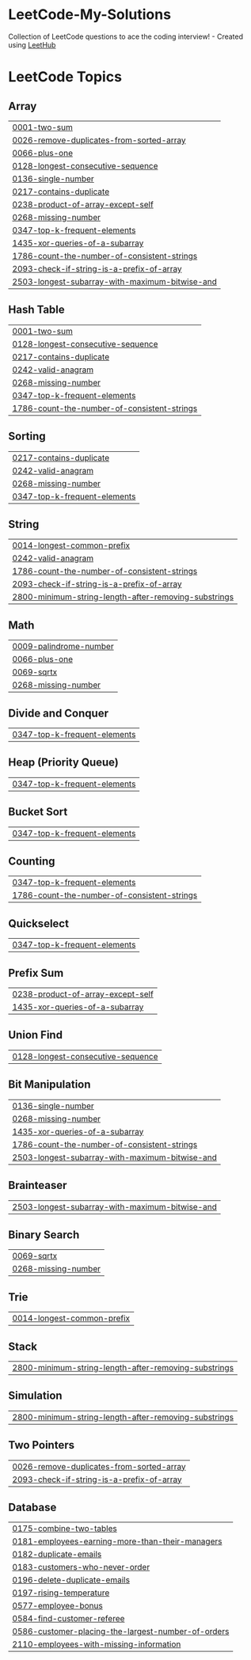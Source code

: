 # LeetCode-My-Solutions
Collection of LeetCode questions to ace the coding interview! - Created using [LeetHub](https://github.com/QasimWani/LeetHub)

<!---LeetCode Topics Start-->
# LeetCode Topics
## Array
|  |
| ------- |
| [0001-two-sum](https://github.com/AmanSalman/LeetCode-My-Solutions/tree/master/0001-two-sum) |
| [0026-remove-duplicates-from-sorted-array](https://github.com/AmanSalman/LeetCodeSolutions/tree/master/0026-remove-duplicates-from-sorted-array) |
| [0066-plus-one](https://github.com/AmanSalman/LeetCodeSolutions/tree/master/0066-plus-one) |
| [0128-longest-consecutive-sequence](https://github.com/AmanSalman/LeetCodeSolutions/tree/master/0128-longest-consecutive-sequence) |
| [0136-single-number](https://github.com/AmanSalman/LeetCodeSolutions/tree/master/0136-single-number) |
| [0217-contains-duplicate](https://github.com/AmanSalman/LeetCode-My-Solutions/tree/master/0217-contains-duplicate) |
| [0238-product-of-array-except-self](https://github.com/AmanSalman/LeetCodeSolutions/tree/master/0238-product-of-array-except-self) |
| [0268-missing-number](https://github.com/AmanSalman/LeetCodeSolutions/tree/master/0268-missing-number) |
| [0347-top-k-frequent-elements](https://github.com/AmanSalman/LeetCodeSolutions/tree/master/0347-top-k-frequent-elements) |
| [1435-xor-queries-of-a-subarray](https://github.com/AmanSalman/LeetCodeSolutions/tree/master/1435-xor-queries-of-a-subarray) |
| [1786-count-the-number-of-consistent-strings](https://github.com/AmanSalman/LeetCodeSolutions/tree/master/1786-count-the-number-of-consistent-strings) |
| [2093-check-if-string-is-a-prefix-of-array](https://github.com/AmanSalman/LeetCodeSolutions/tree/master/2093-check-if-string-is-a-prefix-of-array) |
| [2503-longest-subarray-with-maximum-bitwise-and](https://github.com/AmanSalman/LeetCodeSolutions/tree/master/2503-longest-subarray-with-maximum-bitwise-and) |
## Hash Table
|  |
| ------- |
| [0001-two-sum](https://github.com/AmanSalman/LeetCode-My-Solutions/tree/master/0001-two-sum) |
| [0128-longest-consecutive-sequence](https://github.com/AmanSalman/LeetCodeSolutions/tree/master/0128-longest-consecutive-sequence) |
| [0217-contains-duplicate](https://github.com/AmanSalman/LeetCode-My-Solutions/tree/master/0217-contains-duplicate) |
| [0242-valid-anagram](https://github.com/AmanSalman/LeetCode-My-Solutions/tree/master/0242-valid-anagram) |
| [0268-missing-number](https://github.com/AmanSalman/LeetCodeSolutions/tree/master/0268-missing-number) |
| [0347-top-k-frequent-elements](https://github.com/AmanSalman/LeetCodeSolutions/tree/master/0347-top-k-frequent-elements) |
| [1786-count-the-number-of-consistent-strings](https://github.com/AmanSalman/LeetCodeSolutions/tree/master/1786-count-the-number-of-consistent-strings) |
## Sorting
|  |
| ------- |
| [0217-contains-duplicate](https://github.com/AmanSalman/LeetCode-My-Solutions/tree/master/0217-contains-duplicate) |
| [0242-valid-anagram](https://github.com/AmanSalman/LeetCode-My-Solutions/tree/master/0242-valid-anagram) |
| [0268-missing-number](https://github.com/AmanSalman/LeetCodeSolutions/tree/master/0268-missing-number) |
| [0347-top-k-frequent-elements](https://github.com/AmanSalman/LeetCodeSolutions/tree/master/0347-top-k-frequent-elements) |
## String
|  |
| ------- |
| [0014-longest-common-prefix](https://github.com/AmanSalman/LeetCodeSolutions/tree/master/0014-longest-common-prefix) |
| [0242-valid-anagram](https://github.com/AmanSalman/LeetCode-My-Solutions/tree/master/0242-valid-anagram) |
| [1786-count-the-number-of-consistent-strings](https://github.com/AmanSalman/LeetCodeSolutions/tree/master/1786-count-the-number-of-consistent-strings) |
| [2093-check-if-string-is-a-prefix-of-array](https://github.com/AmanSalman/LeetCodeSolutions/tree/master/2093-check-if-string-is-a-prefix-of-array) |
| [2800-minimum-string-length-after-removing-substrings](https://github.com/AmanSalman/LeetCodeSolutions/tree/master/2800-minimum-string-length-after-removing-substrings) |
## Math
|  |
| ------- |
| [0009-palindrome-number](https://github.com/AmanSalman/LeetCodeSolutions/tree/master/0009-palindrome-number) |
| [0066-plus-one](https://github.com/AmanSalman/LeetCodeSolutions/tree/master/0066-plus-one) |
| [0069-sqrtx](https://github.com/AmanSalman/LeetCodeSolutions/tree/master/0069-sqrtx) |
| [0268-missing-number](https://github.com/AmanSalman/LeetCodeSolutions/tree/master/0268-missing-number) |
## Divide and Conquer
|  |
| ------- |
| [0347-top-k-frequent-elements](https://github.com/AmanSalman/LeetCodeSolutions/tree/master/0347-top-k-frequent-elements) |
## Heap (Priority Queue)
|  |
| ------- |
| [0347-top-k-frequent-elements](https://github.com/AmanSalman/LeetCodeSolutions/tree/master/0347-top-k-frequent-elements) |
## Bucket Sort
|  |
| ------- |
| [0347-top-k-frequent-elements](https://github.com/AmanSalman/LeetCodeSolutions/tree/master/0347-top-k-frequent-elements) |
## Counting
|  |
| ------- |
| [0347-top-k-frequent-elements](https://github.com/AmanSalman/LeetCodeSolutions/tree/master/0347-top-k-frequent-elements) |
| [1786-count-the-number-of-consistent-strings](https://github.com/AmanSalman/LeetCodeSolutions/tree/master/1786-count-the-number-of-consistent-strings) |
## Quickselect
|  |
| ------- |
| [0347-top-k-frequent-elements](https://github.com/AmanSalman/LeetCodeSolutions/tree/master/0347-top-k-frequent-elements) |
## Prefix Sum
|  |
| ------- |
| [0238-product-of-array-except-self](https://github.com/AmanSalman/LeetCodeSolutions/tree/master/0238-product-of-array-except-self) |
| [1435-xor-queries-of-a-subarray](https://github.com/AmanSalman/LeetCodeSolutions/tree/master/1435-xor-queries-of-a-subarray) |
## Union Find
|  |
| ------- |
| [0128-longest-consecutive-sequence](https://github.com/AmanSalman/LeetCodeSolutions/tree/master/0128-longest-consecutive-sequence) |
## Bit Manipulation
|  |
| ------- |
| [0136-single-number](https://github.com/AmanSalman/LeetCodeSolutions/tree/master/0136-single-number) |
| [0268-missing-number](https://github.com/AmanSalman/LeetCodeSolutions/tree/master/0268-missing-number) |
| [1435-xor-queries-of-a-subarray](https://github.com/AmanSalman/LeetCodeSolutions/tree/master/1435-xor-queries-of-a-subarray) |
| [1786-count-the-number-of-consistent-strings](https://github.com/AmanSalman/LeetCodeSolutions/tree/master/1786-count-the-number-of-consistent-strings) |
| [2503-longest-subarray-with-maximum-bitwise-and](https://github.com/AmanSalman/LeetCodeSolutions/tree/master/2503-longest-subarray-with-maximum-bitwise-and) |
## Brainteaser
|  |
| ------- |
| [2503-longest-subarray-with-maximum-bitwise-and](https://github.com/AmanSalman/LeetCodeSolutions/tree/master/2503-longest-subarray-with-maximum-bitwise-and) |
## Binary Search
|  |
| ------- |
| [0069-sqrtx](https://github.com/AmanSalman/LeetCodeSolutions/tree/master/0069-sqrtx) |
| [0268-missing-number](https://github.com/AmanSalman/LeetCodeSolutions/tree/master/0268-missing-number) |
## Trie
|  |
| ------- |
| [0014-longest-common-prefix](https://github.com/AmanSalman/LeetCodeSolutions/tree/master/0014-longest-common-prefix) |
## Stack
|  |
| ------- |
| [2800-minimum-string-length-after-removing-substrings](https://github.com/AmanSalman/LeetCodeSolutions/tree/master/2800-minimum-string-length-after-removing-substrings) |
## Simulation
|  |
| ------- |
| [2800-minimum-string-length-after-removing-substrings](https://github.com/AmanSalman/LeetCodeSolutions/tree/master/2800-minimum-string-length-after-removing-substrings) |
## Two Pointers
|  |
| ------- |
| [0026-remove-duplicates-from-sorted-array](https://github.com/AmanSalman/LeetCodeSolutions/tree/master/0026-remove-duplicates-from-sorted-array) |
| [2093-check-if-string-is-a-prefix-of-array](https://github.com/AmanSalman/LeetCodeSolutions/tree/master/2093-check-if-string-is-a-prefix-of-array) |
## Database
|  |
| ------- |
| [0175-combine-two-tables](https://github.com/AmanSalman/LeetCodeSolutions/tree/master/0175-combine-two-tables) |
| [0181-employees-earning-more-than-their-managers](https://github.com/AmanSalman/LeetCodeSolutions/tree/master/0181-employees-earning-more-than-their-managers) |
| [0182-duplicate-emails](https://github.com/AmanSalman/LeetCodeSolutions/tree/master/0182-duplicate-emails) |
| [0183-customers-who-never-order](https://github.com/AmanSalman/LeetCodeSolutions/tree/master/0183-customers-who-never-order) |
| [0196-delete-duplicate-emails](https://github.com/AmanSalman/LeetCodeSolutions/tree/master/0196-delete-duplicate-emails) |
| [0197-rising-temperature](https://github.com/AmanSalman/LeetCodeSolutions/tree/master/0197-rising-temperature) |
| [0577-employee-bonus](https://github.com/AmanSalman/LeetCodeSolutions/tree/master/0577-employee-bonus) |
| [0584-find-customer-referee](https://github.com/AmanSalman/LeetCodeSolutions/tree/master/0584-find-customer-referee) |
| [0586-customer-placing-the-largest-number-of-orders](https://github.com/AmanSalman/LeetCodeSolutions/tree/master/0586-customer-placing-the-largest-number-of-orders) |
| [2110-employees-with-missing-information](https://github.com/AmanSalman/LeetCodeSolutions/tree/master/2110-employees-with-missing-information) |
<!---LeetCode Topics End-->

